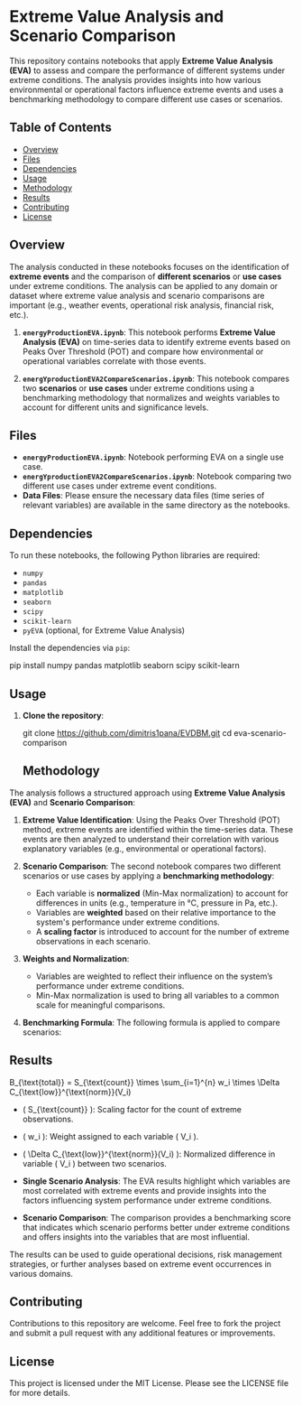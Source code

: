 # Extreme Value Analysis and Scenario Comparison

This repository contains notebooks that apply **Extreme Value Analysis (EVA)** to assess and compare the performance of different systems under extreme conditions. The analysis provides insights into how various environmental or operational factors influence extreme events and uses a benchmarking methodology to compare different use cases or scenarios.

## Table of Contents

- [Overview](#overview)
- [Files](#files)
- [Dependencies](#dependencies)
- [Usage](#usage)
- [Methodology](#methodology)
- [Results](#results)
- [Contributing](#contributing)
- [License](#license)

## Overview

The analysis conducted in these notebooks focuses on the identification of **extreme events** and the comparison of **different scenarios** or **use cases** under extreme conditions. The analysis can be applied to any domain or dataset where extreme value analysis and scenario comparisons are important (e.g., weather events, operational risk analysis, financial risk, etc.).

1. **`energyProductionEVA.ipynb`**: This notebook performs **Extreme Value Analysis (EVA)** on time-series data to identify extreme events based on Peaks Over Threshold (POT) and compare how environmental or operational variables correlate with those events.

2. **`energYproductionEVA2CompareScenarios.ipynb`**: This notebook compares two **scenarios** or **use cases** under extreme conditions using a benchmarking methodology that normalizes and weights variables to account for different units and significance levels.

## Files

- **`energyProductionEVA.ipynb`**: Notebook performing EVA on a single use case.
- **`energYproductionEVA2CompareScenarios.ipynb`**: Notebook comparing two different use cases under extreme event conditions.
- **Data Files**: Please ensure the necessary data files (time series of relevant variables) are available in the same directory as the notebooks.

## Dependencies

To run these notebooks, the following Python libraries are required:

- `numpy`
- `pandas`
- `matplotlib`
- `seaborn`
- `scipy`
- `scikit-learn`
- `pyEVA` (optional, for Extreme Value Analysis)

Install the dependencies via `pip`:

pip install numpy pandas matplotlib seaborn scipy scikit-learn

## Usage

1. **Clone the repository**:

   git clone https://github.com/dimitris1pana/EVDBM.git
   cd eva-scenario-comparison 

   ## Methodology

The analysis follows a structured approach using **Extreme Value Analysis (EVA)** and **Scenario Comparison**:

1. **Extreme Value Identification**: Using the Peaks Over Threshold (POT) method, extreme events are identified within the time-series data. These events are then analyzed to understand their correlation with various explanatory variables (e.g., environmental or operational factors).

2. **Scenario Comparison**: The second notebook compares two different scenarios or use cases by applying a **benchmarking methodology**:
   - Each variable is **normalized** (Min-Max normalization) to account for differences in units (e.g., temperature in °C, pressure in Pa, etc.).
   - Variables are **weighted** based on their relative importance to the system's performance under extreme conditions.
   - A **scaling factor** is introduced to account for the number of extreme observations in each scenario.

3. **Weights and Normalization**:
   - Variables are weighted to reflect their influence on the system’s performance under extreme conditions.
   - Min-Max normalization is used to bring all variables to a common scale for meaningful comparisons.

4. **Benchmarking Formula**:
   The following formula is applied to compare scenarios:

## Results
B_{\text{total}} = S_{\text{count}} \times \sum_{i=1}^{n} w_i \times \Delta C_{\text{low}}^{\text{norm}}(V_i)

- \( S_{\text{count}} \): Scaling factor for the count of extreme observations.
- \( w_i \): Weight assigned to each variable \( V_i \).
- \( \Delta C_{\text{low}}^{\text{norm}}(V_i) \): Normalized difference in variable \( V_i \) between two scenarios.

- **Single Scenario Analysis**: The EVA results highlight which variables are most correlated with extreme events and provide insights into the factors influencing system performance under extreme conditions.
- **Scenario Comparison**: The comparison provides a benchmarking score that indicates which scenario performs better under extreme conditions and offers insights into the variables that are most influential.

The results can be used to guide operational decisions, risk management strategies, or further analyses based on extreme event occurrences in various domains.

## Contributing

Contributions to this repository are welcome. Feel free to fork the project and submit a pull request with any additional features or improvements.

## License

This project is licensed under the MIT License. Please see the LICENSE file for more details.